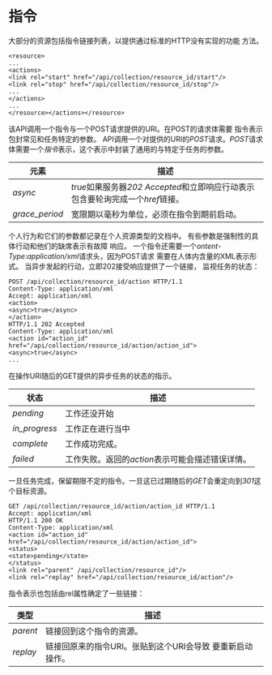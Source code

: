 # 指令

大部分的资源包括指令链接列表，以提供通过标准的HTTP没有实现的功能 方法。

             
    <resource>
    ...
    <actions>
    <link rel="start" href="/api/collection/resource_id/start"/>
    <link rel="stop" href="/api/collection/resource_id/stop"/>
    ...
    </actions>
    ...
    </resource></actions></resource>      
             
          

该API调用一个指令与一个POST请求提供的URI。在POST的请求体需要
指令表示包封常见和任务特定的参数。
API调用一个对提供的URI的*POST*请求。*POST*请求体需要一个*指令*表示，这个表示中封装了通用的与特定于任务的参数。

|元素|描述|
|----|----|
|*async*|*true*如果服务器*202 Accepted*和立即响应行动表示包含要轮询完成一个*href*链接。|
|*grace\_period*|宽限期以毫秒为单位，必须在指令到期前启动。|

个人行为和它们的参数都记录在个人资源类型的文档中。
有些参数是强制性的具体行动和他们的缺席表示有故障 响应。
一个指令还需要一个*ontent-Type:application/xml*请求头，因为POST请求
需要在人体内含量的XML表示形式。
当异步发起的行动，立即202接受响应提供了一个链接， 监视任务的状态：

             
    POST /api/collection/resource_id/action HTTP/1.1
    Content-Type: application/xml
    Accept: application/xml
    <action>
    <async>true</async>
    </action>
    HTTP/1.1 202 Accepted
    Content-Type: application/xml
    <action id="action_id"
    href="/api/collection/resource_id/action/action_id">
    <async>true</async>
    ...
             
          

在操作URI随后的GET提供的异步任务的状态的指示。

|状态|描述|
|----|----|
|*pending*|工作还没开始|
|*in\_progress*|工作正在进行当中|
|*complete*|工作成功完成。|
|*failed*|工作失败。返回的*action*表示可能会描述错误详情。|

一旦任务完成，保留期限不定的指令。一旦这已过期随后的*GET*会重定向到*301*这个目标资源。

       
    GET /api/collection/resource_id/action/action_id HTTP/1.1
    Accept: application/xml
    HTTP/1.1 200 OK
    Content-Type: application/xml
    <action id="action_id"
    href="/api/collection/resource_id/action/action_id">
    <status>
    <state>pending</state>
    </status>
    <link rel="parent" /api/collection/resource_id"/>
    <link rel="replay" href="/api/collection/resource_id/action"/>

          

指令表示也包括由rel属性确定了一些链接：

|类型|描述|
|----|----|
|*parent*|链接回到这个指令的资源。|
|*replay*|链接回原来的指令URI。张贴到这个URI会导致 要重新启动操作。|
